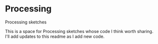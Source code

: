 # Processing
Processing sketches

This is a space for Processing sketches whose code I think worth sharing. I'll add updates to this readme as I add new code.
